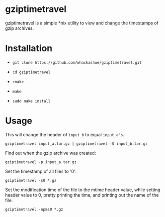 gziptimetravel
================

gziptimetravel is a simple \*nix utility to view and change the timestamps of gzip archives.

Installation
============

* `git clone https://github.com/whackashoe/gziptimetravel.git`

* `cd gziptimetravel`

* `cmake .`

* `make`

* `sudo make install`

Usage
=====

This will change the header of `input_b` to equal `input_a's`.

```gziptimetravel input_a.tar.gz | gziptimetravel -S input_b.tar.gz```


Find out when the gzip archive was created:

```gziptimetravel -p input_a.tar.gz```

Set the timestamp of all files to '0':

```gziptimetravel -s0 *.gz```

Set the modification time of the file to the mtime header value, while setting header value to 0, pretty printing the time, and printing out the name of the file:

```gziptimetravel -npms0 *.gz```